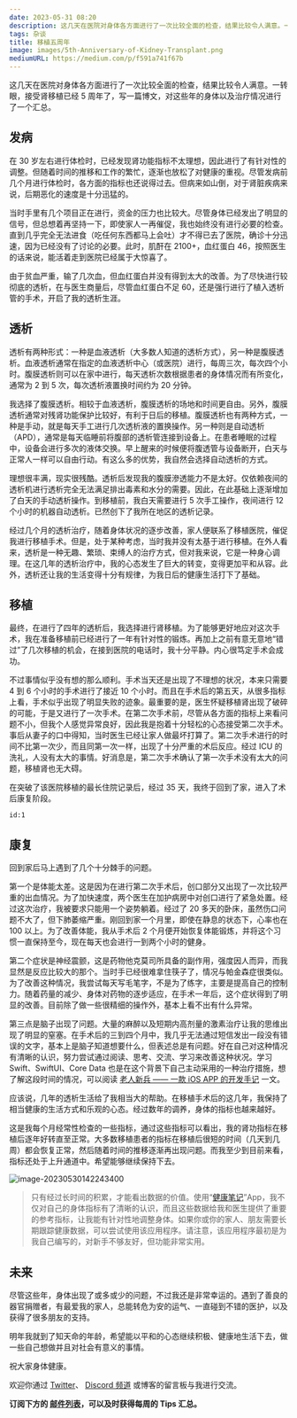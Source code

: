 ```yaml
---
date: 2023-05-31 08:20
description: 这几天在医院对身体各方面进行了一次比较全面的检查，结果比较令人满意。一转眼，接受肾移植已经 5 周年了，写一篇博文，对这些年的身体以及治疗情况进行了一个汇总。
tags: 杂谈
title: 移植五周年
image: images/5th-Anniversary-of-Kidney-Transplant.png
mediumURL: https://medium.com/p/f591a741f67b
---
```

这几天在医院对身体各方面进行了一次比较全面的检查，结果比较令人满意。一转眼，接受肾移植已经 5 周年了，写一篇博文，对这些年的身体以及治疗情况进行了一个汇总。

## 发病

在 30 岁左右进行体检时，已经发现肾功能指标不太理想，因此进行了有针对性的调整。但随着时间的推移和工作的繁忙，逐渐也放松了对健康的重视。尽管发病前几个月进行体检时，各方面的指标也还说得过去。但病来如山倒，对于肾脏疾病来说，后期恶化的速度是十分迅猛的。

当时手里有几个项目正在进行，资金的压力也比较大。尽管身体已经发出了明显的信号，但总想着再坚持一下，即使家人一再催促，我也始终没有进行必要的检查。直到几乎完全无法进食（吃任何东西都马上会吐）才不得已去了医院，确诊十分迅速，因为已经没有了讨论的必要。此时，肌酐在 2100+，血红蛋白 46，按照医生的话来说，能活着走到医院已经属于大惊喜了。

由于贫血严重，输了几次血，但血红蛋白并没有得到太大的改善。为了尽快进行较彻底的透析，在与医生商量后，尽管血红蛋白不足 60，还是强行进行了植入透析管的手术，开启了我的透析生涯。

## 透析

透析有两种形式：一种是血液透析（大多数人知道的透析方式），另一种是腹膜透析。血液透析通常在指定的血液透析中心（或医院）进行，每周三次，每次四个小时。腹膜透析则可以在家中进行，每天透析次数根据患者的身体情况而有所变化，通常为 2 到 5 次，每次透析液置换时间约为 20 分钟。

我选择了腹膜透析。相较于血液透析，腹膜透析的场地和时间更自由。另外，腹膜透析通常对残肾功能保护比较好，有利于日后的移植。腹膜透析也有两种方式，一种是手动，就是每天手工进行几次透析液的置换操作。另一种则是自动透析（APD），通常是每天临睡前将腹部的透析管连接到设备上。在患者睡眠的过程中，设备会进行多次的液体交换。早上醒来的时候便将腹透管与设备断开，白天与正常人一样可以自由行动。有这么多的优势，我自然会选择自动透析的方式。

理想很丰满，现实很残酷。透析后发现我的腹膜滲透能力不是太好。仅依赖夜间的透析机进行透析完全无法满足排出毒素和水分的需要。因此，在此基础上逐渐增加了白天的手动透析操作。到移植前，我白天需要进行 5 次手工操作，夜间进行 12 个小时的机器自动透析。已然创下了我所在地区的透析记录。

经过几个月的透析治疗，随着身体状况的逐步改善，家人便联系了移植医院，催促我进行移植手术。但是，处于某种考虑，当时我并没有太基于进行移植。在外人看来，透析是一种无趣、繁琐、束缚人的治疗方式，但对我来说，它是一种身心调理。在这几年的透析治疗中，我的心态发生了巨大的转变，变得更加平和从容。此外，透析还让我的生活变得十分有规律，为我日后的健康生活打下了基础。

## 移植

最终，在进行了四年的透析后，我选择进行肾移植。为了能够更好地应对这次手术，我在准备移植前已经进行了一年有针对性的锻炼。再加上之前有意无意地“错过”了几次移植的机会，在接到医院的电话时，我十分平静。内心很笃定手术会成功。

不过事情似乎没有想的那么顺利。手术当天还是出现了不理想的状况，本来只需要 4 到 6 个小时的手术进行了接近 10 个小时。而且在手术后的第五天，从很多指标上看，手术似乎出现了明显失败的迹象。最重要的是，医生怀疑移植肾出现了破碎的可能，于是又进行了一次手术。在第二次手术前，尽管从各方面的指标上来看问题不小，但我个人感觉异常良好，因此我是抱着十分轻松的心态接受第二次手术。事后从妻子的口中得知，当时医生已经让家人做最坏打算了。第二次手术进行的时间不比第一次少，而且同第一次一样，出现了十分严重的术后反应。经过 ICU 的洗礼，人没有太大的事情。好消息是，第二次手术确认了第一次手术没有太大的问题，移植肾也无大碍。

在突破了该医院移植的最长住院记录后，经过 35 天，我终于回到了家，进入了术后康复阶段。

```responser
id:1
```

## 康复

回到家后马上遇到了几个十分棘手的问题。

第一个是体能太差。这是因为在进行第二次手术后，创口部分又出现了一次比较严重的出血情况。为了加快速度，两个医生在加护病房中对创口进行了紧急处置。经过这次治疗，我被要求只能用一个姿势躺着。经过了 20 多天的卧床，虽然伤口问题不大了，但下肺萎缩严重。刚回到家一个月里，即使在静息的状态下，心率也在 100 以上。为了改善体能，我从手术后 2 个月便开始恢复体能锻炼，并将这个习惯一直保持至今，现在每天也会进行一到两个小时的健身。

第二个症状是神经震颤，这是药物他克莫司所具备的副作用，强度因人而异，而我显然是反应比较大的那个。当时手已经很难拿住筷子了，情况与帕金森症很类似。为了改善这种情况，我尝试每天写毛笔字，不是为了练字，主要是提高自己的控制力。随着药量的减少、身体对药物的逐步适应，在手术一年后，这个症状得到了明显的改善。目前除了做一些很精细的操作外，基本上看不出有什么异常。

第三点是脑子出现了问题。大量的麻醉以及短期内高剂量的激素治疗让我的思维出现了明显的窒塞。在手术后的三到四个月中，我几乎无法通过短信发出一段没有错误的文字，基本上是脑子知道想要什么，但表述总是有问题。好在自己对这种情况有清晰的认识，努力尝试通过阅读、思考、交流、学习来改善这种状况。学习 Swift、SwiftUI、Core Data 也是在这个背景下自己主动采用的一种治疗措施，想了解这段时间的情况，可以阅读 [老人新兵 —— 一款 iOS APP 的开发手记](https://www.fatbobman.com/posts/healthNote_development_log_2020/) 一文。

应该说，几年的透析生活给了我相当大的帮助。在移植手术后的这几年，我保持了相当健康的生活方式和乐观的心态。经过数年的调养，身体的指标也越来越好。

这是我每个月经常性检查的一些指标，通过这些指标可以看出，我的肾功指标在移植后逐年好转直至正常。大多数移植患者的指标在移植后很短的时间（几天到几周）都会恢复正常，然后随着时间的推移逐渐再出现问题。而我至少到目前来看，指标还处于上升通道中。希望能够继续保持下去。

![image-20230530142243400](https://cdn.fatbobman.com/image-20230530142243400.png)

> 只有经过长时间的积累，才能看出数据的价值。使用“[健康笔记](https://apps.apple.com/app/id1534513553)”App，我不仅对自己的身体指标有了清晰的认识，而且这些数据给我和医生提供了重要的参考指标，让我能有针对性地调整身体。如果你或你的家人、朋友需要长期跟踪健康数据，可以尝试使用该应用程序。请注意，该应用程序最初是为我自己编写的，对新手不够友好，但功能非常实用。

## 未来

尽管这些年，身体出现了或多或少的问题，不过我还是非常幸运的。遇到了善良的器官捐赠者，有最爱我的家人，总能转危为安的运气、一直碰到不错的医护，以及获得了很多朋友的支持。

明年我就到了知天命的年龄，希望能以平和的心态继续积极、健康地生活下去，做一些自己想做并且对社会有意义的事情。

祝大家身体健康。

欢迎你通过 [Twitter](https://twitter.com/fatbobman)、 [Discord 频道](https://discord.gg/ApqXmy5pQJ) 或博客的留言板与我进行交流。

**订阅下方的 [邮件列表](https://artisanal-knitter-2544.ck.page/d3591dd1e7)，可以及时获得每周的 Tips 汇总。**